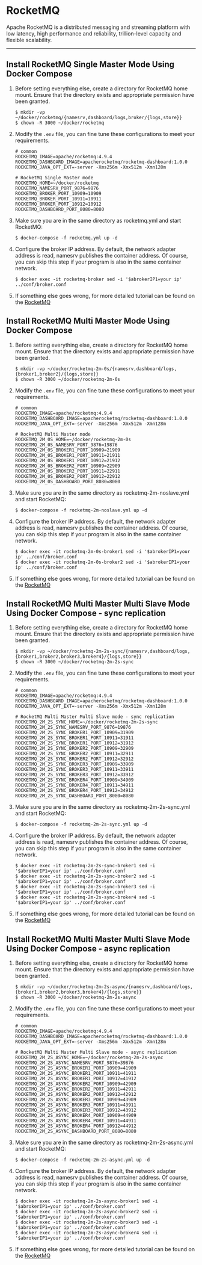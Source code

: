 # RocketMQ

Apache RocketMQ is a distributed messaging and streaming platform with low latency, high performance and reliability, trillion-level capacity and flexible scalability.

---

## Install RocketMQ Single Master Mode Using Docker Compose

1. Before setting everything else, create a directory for RocketMQ home mount. Ensure that the directory exists and appropriate permission have been granted.
   
   ```shell
   $ mkdir -vp ~/docker/rocketmq/{namesrv,dashboard/logs,broker/{logs,store}}
   $ chown -R 3000 ~/docker/rocketmq
   ```
   
2. Modify the `.env` file, you can fine tune these configurations to meet your requirements.

   ```properties
   # common
   ROCKETMQ_IMAGE=apache/rocketmq:4.9.4
   ROCKETMQ_DASHBOARD_IMAGE=apacherocketmq/rocketmq-dashboard:1.0.0
   ROCKETMQ_JAVA_OPT_EXT=-server -Xms256m -Xmx512m -Xmn128m
   
   # RocketMQ Single Master mode
   ROCKETMQ_HOME=~/docker/rocketmq
   ROCKETMQ_NAMESRV_PORT_9876=9876
   ROCKETMQ_BROKER_PORT_10909=10909
   ROCKETMQ_BROKER_PORT_10911=10911
   ROCKETMQ_BROKER_PORT_10912=10912
   ROCKETMQ_DASHBOARD_PORT_8080=8080
   ```

3. Make sure you are in the same directory as rocketmq.yml and start RocketMQ:

   ```shell
   $ docker-compose -f rocketmq.yml up -d
   ```

4. Configure the broker IP address. By default, the network adapter address is read, namesrv publishes the container address. Of course, you can skip this step if your program is also in the same container network.
   
   ```shell
   $ docker exec -it rocketmq-broker sed -i '$abrokerIP1=your ip' ../conf/broker.conf
   ```
   
5. If something else goes wrong, for more detailed tutorial can be found on the [RocketMQ](https://rocketmq.apache.org/)

## Install RocketMQ Multi Master Mode Using Docker Compose

1. Before setting everything else, create a directory for RocketMQ home mount. Ensure that the directory exists and appropriate permission have been granted.
   
   ```shell
   $ mkdir -vp ~/docker/rocketmq-2m-0s/{namesrv,dashboard/logs,{broker1,broker2}/{logs,store}}
   $ chown -R 3000 ~/docker/rocketmq-2m-0s
   ```
   
2. Modify the `.env` file, you can fine tune these configurations to meet your requirements.

   ```properties
   # common
   ROCKETMQ_IMAGE=apache/rocketmq:4.9.4
   ROCKETMQ_DASHBOARD_IMAGE=apacherocketmq/rocketmq-dashboard:1.0.0
   ROCKETMQ_JAVA_OPT_EXT=-server -Xms256m -Xmx512m -Xmn128m
   
   # RocketMQ Multi Master mode
   ROCKETMQ_2M_0S_HOME=~/docker/rocketmq-2m-0s
   ROCKETMQ_2M_0S_NAMESRV_PORT_9876=19876
   ROCKETMQ_2M_0S_BROKER1_PORT_10909=21909
   ROCKETMQ_2M_0S_BROKER1_PORT_10911=21911
   ROCKETMQ_2M_0S_BROKER1_PORT_10912=21912
   ROCKETMQ_2M_0S_BROKER2_PORT_10909=22909
   ROCKETMQ_2M_0S_BROKER2_PORT_10911=22911
   ROCKETMQ_2M_0S_BROKER2_PORT_10912=22912
   ROCKETMQ_2M_0S_DASHBOARD_PORT_8080=8080
   ```

3. Make sure you are in the same directory as rocketmq-2m-noslave.yml and start RocketMQ:

   ```shell
   $ docker-compose -f rocketmq-2m-noslave.yml up -d
   ```

4. Configure the broker IP address. By default, the network adapter address is read, namesrv publishes the container address. Of course, you can skip this step if your program is also in the same container network.
   
   ```shell
   $ docker exec -it rocketmq-2m-0s-broker1 sed -i '$abrokerIP1=your ip' ../conf/broker.conf
   $ docker exec -it rocketmq-2m-0s-broker2 sed -i '$abrokerIP1=your ip' ../conf/broker.conf
   ```
   
5. If something else goes wrong, for more detailed tutorial can be found on the [RocketMQ](https://rocketmq.apache.org/)

## Install RocketMQ Multi Master Multi Slave Mode Using Docker Compose - sync replication

1. Before setting everything else, create a directory for RocketMQ home mount. Ensure that the directory exists and appropriate permission have been granted.
   
   ```shell
   $ mkdir -vp ~/docker/rocketmq-2m-2s-sync/{namesrv,dashboard/logs,{broker1,broker2,broker3,broker4}/{logs,store}}
   $ chown -R 3000 ~/docker/rocketmq-2m-2s-sync
   ```
   
2. Modify the `.env` file, you can fine tune these configurations to meet your requirements.

   ```properties
   # common
   ROCKETMQ_IMAGE=apache/rocketmq:4.9.4
   ROCKETMQ_DASHBOARD_IMAGE=apacherocketmq/rocketmq-dashboard:1.0.0
   ROCKETMQ_JAVA_OPT_EXT=-server -Xms256m -Xmx512m -Xmn128m
   
   # RocketMQ Multi Master Multi Slave mode - sync replication
   ROCKETMQ_2M_2S_SYNC_HOME=~/docker/rocketmq-2m-2s-sync
   ROCKETMQ_2M_2S_SYNC_NAMESRV_PORT_9876=19876
   ROCKETMQ_2M_2S_SYNC_BROKER1_PORT_10909=31909
   ROCKETMQ_2M_2S_SYNC_BROKER1_PORT_10911=31911
   ROCKETMQ_2M_2S_SYNC_BROKER1_PORT_10912=31912
   ROCKETMQ_2M_2S_SYNC_BROKER2_PORT_10909=32909
   ROCKETMQ_2M_2S_SYNC_BROKER2_PORT_10911=32911
   ROCKETMQ_2M_2S_SYNC_BROKER2_PORT_10912=32912
   ROCKETMQ_2M_2S_SYNC_BROKER3_PORT_10909=33909
   ROCKETMQ_2M_2S_SYNC_BROKER3_PORT_10911=33911
   ROCKETMQ_2M_2S_SYNC_BROKER3_PORT_10912=33912
   ROCKETMQ_2M_2S_SYNC_BROKER4_PORT_10909=34909
   ROCKETMQ_2M_2S_SYNC_BROKER4_PORT_10911=34911
   ROCKETMQ_2M_2S_SYNC_BROKER4_PORT_10912=34912
   ROCKETMQ_2M_2S_SYNC_DASHBOARD_PORT_8080=8080
   ```

3. Make sure you are in the same directory as rocketmq-2m-2s-sync.yml and start RocketMQ:

   ```shell
   $ docker-compose -f rocketmq-2m-2s-sync.yml up -d
   ```

4. Configure the broker IP address. By default, the network adapter address is read, namesrv publishes the container address. Of course, you can skip this step if your program is also in the same container network.
   
   ```shell
   $ docker exec -it rocketmq-2m-2s-sync-broker1 sed -i '$abrokerIP1=your ip' ../conf/broker.conf
   $ docker exec -it rocketmq-2m-2s-sync-broker2 sed -i '$abrokerIP1=your ip' ../conf/broker.conf
   $ docker exec -it rocketmq-2m-2s-sync-broker3 sed -i '$abrokerIP1=your ip' ../conf/broker.conf
   $ docker exec -it rocketmq-2m-2s-sync-broker4 sed -i '$abrokerIP1=your ip' ../conf/broker.conf
   ```
   
5. If something else goes wrong, for more detailed tutorial can be found on the [RocketMQ](https://rocketmq.apache.org/)

## Install RocketMQ Multi Master Multi Slave Mode Using Docker Compose - async replication

1. Before setting everything else, create a directory for RocketMQ home mount. Ensure that the directory exists and appropriate permission have been granted.
   
   ```shell
   $ mkdir -vp ~/docker/rocketmq-2m-2s-async/{namesrv,dashboard/logs,{broker1,broker2,broker3,broker4}/{logs,store}}
   $ chown -R 3000 ~/docker/rocketmq-2m-2s-async
   ```
   
2. Modify the `.env` file, you can fine tune these configurations to meet your requirements.

   ```properties
   # common
   ROCKETMQ_IMAGE=apache/rocketmq:4.9.4
   ROCKETMQ_DASHBOARD_IMAGE=apacherocketmq/rocketmq-dashboard:1.0.0
   ROCKETMQ_JAVA_OPT_EXT=-server -Xms256m -Xmx512m -Xmn128m
   
   # RocketMQ Multi Master Multi Slave mode - async replication
   ROCKETMQ_2M_2S_ASYNC_HOME=~/docker/rocketmq-2m-2s-async
   ROCKETMQ_2M_2S_ASYNC_NAMESRV_PORT_9876=39876
   ROCKETMQ_2M_2S_ASYNC_BROKER1_PORT_10909=41909
   ROCKETMQ_2M_2S_ASYNC_BROKER1_PORT_10911=41911
   ROCKETMQ_2M_2S_ASYNC_BROKER1_PORT_10912=41912
   ROCKETMQ_2M_2S_ASYNC_BROKER2_PORT_10909=42909
   ROCKETMQ_2M_2S_ASYNC_BROKER2_PORT_10911=42911
   ROCKETMQ_2M_2S_ASYNC_BROKER2_PORT_10912=42912
   ROCKETMQ_2M_2S_ASYNC_BROKER3_PORT_10909=43909
   ROCKETMQ_2M_2S_ASYNC_BROKER3_PORT_10911=43911
   ROCKETMQ_2M_2S_ASYNC_BROKER3_PORT_10912=43912
   ROCKETMQ_2M_2S_ASYNC_BROKER4_PORT_10909=44909
   ROCKETMQ_2M_2S_ASYNC_BROKER4_PORT_10911=44911
   ROCKETMQ_2M_2S_ASYNC_BROKER4_PORT_10912=44912
   ROCKETMQ_2M_2S_ASYNC_DASHBOARD_PORT_8080=8080
   ```

3. Make sure you are in the same directory as rocketmq-2m-2s-async.yml and start RocketMQ:

   ```shell
   $ docker-compose -f rocketmq-2m-2s-async.yml up -d
   ```

4. Configure the broker IP address. By default, the network adapter address is read, namesrv publishes the container address. Of course, you can skip this step if your program is also in the same container network.
   
   ```shell
   $ docker exec -it rocketmq-2m-2s-async-broker1 sed -i '$abrokerIP1=your ip' ../conf/broker.conf
   $ docker exec -it rocketmq-2m-2s-async-broker2 sed -i '$abrokerIP1=your ip' ../conf/broker.conf
   $ docker exec -it rocketmq-2m-2s-async-broker3 sed -i '$abrokerIP1=your ip' ../conf/broker.conf
   $ docker exec -it rocketmq-2m-2s-async-broker4 sed -i '$abrokerIP1=your ip' ../conf/broker.conf
   ```
   
5. If something else goes wrong, for more detailed tutorial can be found on the [RocketMQ](https://rocketmq.apache.org/)